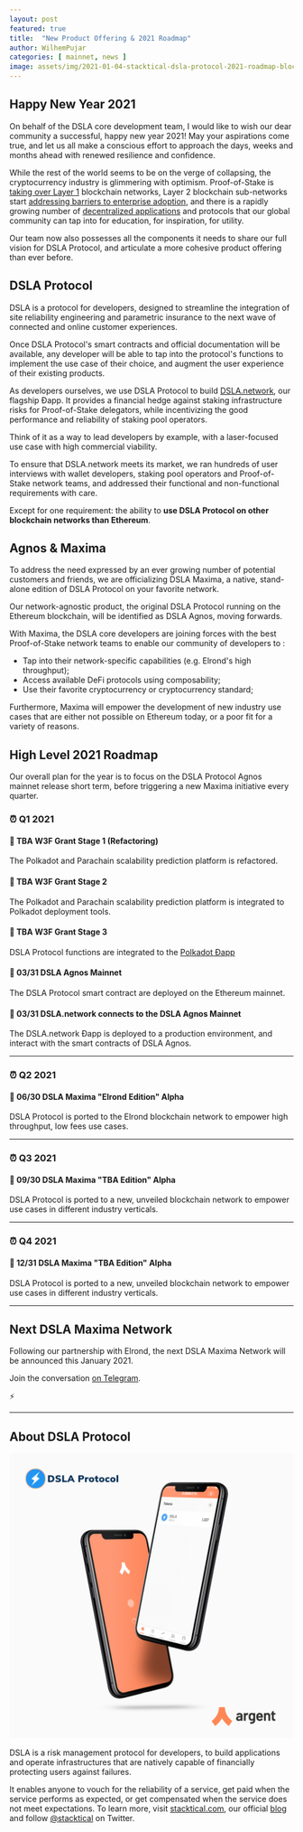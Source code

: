 ```yaml
---
layout: post
featured: true
title:  "New Product Offering & 2021 Roadmap"
author: WilhemPujar
categories: [ mainnet, news ]
image: assets/img/2021-01-04-stacktical-dsla-protocol-2021-roadmap-blockchain-cryptocurrency-itsm-sla-fintech-legaltech-insurtech.jpg
---
```


## Happy New Year 2021

On behalf of the DSLA core development team, I would like to wish our dear community a successful, happy new year 2021! May your aspirations come true, and let us all make a conscious effort to approach the days, weeks and months ahead with renewed resilience and confidence. 

While the rest of the world seems to be on the verge of collapsing, the cryptocurrency industry is glimmering with optimism. Proof-of-Stake is [taking over Layer 1](https://www.stakingrewards.com/) blockchain networks, Layer 2 blockchain sub-networks start [addressing barriers to enterprise adoption](https://entethalliance.org/how-ethereum-layer-2-scaling-solutions-address-barriers-to-enterprises-building-on-mainnet/), and there is a rapidly growing number of [decentralized applications](https://1inch.exchange/#/ETH/DSLA) and protocols that our global community can tap into for education, for inspiration, for utility.

Our team now also possesses all the components it needs to share our full vision for DSLA Protocol, and articulate a more cohesive product offering than ever before.

## DSLA Protocol

DSLA is a protocol for developers, designed to streamline the integration of site reliability engineering and parametric insurance to the next wave of connected and online customer experiences. 

Once DSLA Protocol's smart contracts and official documentation will be available, any developer will be able to tap into the protocol's functions to implement the use case of their choice, and augment the user experience of their existing products.

As developers ourselves, we use DSLA Protocol to build [DSLA.network](http://dsla.network/), our flagship Ðapp. It provides a financial hedge against staking infrastructure risks for Proof-of-Stake delegators, while incentivizing the good performance and reliability of staking pool operators.

Think of it as a way to lead developers by example, with a laser-focused use case with high commercial viability.

To ensure that DSLA.network meets its market, we ran hundreds of user interviews with wallet developers, staking pool operators and Proof-of-Stake network teams, and addressed their functional and non-functional requirements with care.

Except for one requirement: the ability to **use DSLA Protocol on other blockchain networks than Ethereum**.

## Agnos & Maxima

To address the need expressed by an ever growing number of potential customers and friends, we are officializing DSLA Maxima, a native, stand-alone edition of DSLA Protocol on your favorite network.

Our network-agnostic product, the original DSLA Protocol running on the Ethereum blockchain, will be identified as DSLA Agnos, moving forwards.

With Maxima, the DSLA core developers are joining forces with the best Proof-of-Stake network teams to enable our community of developers to :  

- Tap into their network-specific capabilities (e.g. Elrond's high throughput);
- Access available DeFi protocols using composability;
- Use their favorite cryptocurrency or cryptocurrency standard;

Furthermore, Maxima will empower the development of new industry use cases that are either not possible on Ethereum today, or a poor fit for a variety of reasons.

## High Level 2021 Roadmap

Our overall plan for the year is to focus on the DSLA Protocol Agnos mainnet release short term, before triggering a new Maxima initiative every quarter.

### ⏰ Q1 2021  

#### 🔸  **TBA** W3F Grant Stage 1 (Refactoring)

The Polkadot and Parachain scalability prediction platform is refactored.

#### 🔸  **TBA** W3F Grant Stage 2

The Polkadot and Parachain scalability prediction platform is integrated to Polkadot deployment tools.

#### 🔸  **TBA** W3F Grant Stage 3

DSLA Protocol functions are integrated to the [Polkadot Ðapp](https://polkadot.js.org/apps/#/explorer)

#### 🔸 **03/31** DSLA Agnos Mainnet

The DSLA Protocol smart contract are deployed on the Ethereum mainnet.

#### 🔸 **03/31** DSLA.network connects to the DSLA Agnos Mainnet

The DSLA.network Ðapp is deployed to a production environment, and interact with the smart contracts of DSLA Agnos.

___


### ⏰ Q2 2021  

#### 🔸 **06/30** DSLA Maxima "Elrond Edition" Alpha  

DSLA Protocol is ported to the Elrond blockchain network to empower high throughput, low fees use cases.

___

### ⏰ Q3 2021  

#### 🔸 **09/30** DSLA Maxima "TBA Edition" Alpha  

DSLA Protocol is ported to a new, unveiled blockchain network to empower use cases in different industry verticals.


___

### ⏰ Q4 2021

#### 🔸 **12/31** DSLA Maxima "TBA Edition" Alpha

DSLA Protocol is ported to a new, unveiled blockchain network to empower use cases in different industry verticals.


___


## Next DSLA Maxima Network

Following our partnership with Elrond, the next DSLA Maxima Network will be announced this January 2021.

Join the conversation [on Telegram](https://t.me/stacktical).

⚡️  

___


## About DSLA Protocol

[![DSLA Network, the flagship application of DSLA Protocol, a risk management protocol for developers](/assets/img/2020-08-26-dsla-token-available-on-Argent-keyless-wallet-screenshot.jpg)](https://dsla.network)

DSLA is a risk management protocol for developers, to build applications and operate infrastructures that are natively capable of financially protecting users against failures.

It enables anyone to vouch for the reliability of a service, get paid when the service performs as expected, or get compensated when the service does not meet expectations.
To learn more, visit [stacktical.com](https://stacktical.com), our official [blog](https://blog.stacktical.com) and follow [@stacktical](https://twitter.com/Stacktical) on Twitter.


